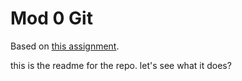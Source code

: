# Mod 0 Git

Based on [this assignment](https://mod0.turing.edu/shared/github).

this is the readme for the repo. let's see what it does?